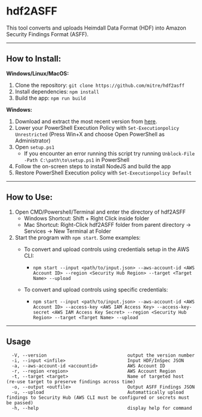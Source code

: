 # hdf2ASFF
This tool converts and uploads Heimdall Data Format (HDF) into Amazon Security Findings Format (ASFF).

----



## How to Install:

**Windows/Linux/MacOS:**

1. Clone the repository: `git clone https://github.com/mitre/hdf2asff`
2. Install dependencies: `npm install`
3. Build the app: `npm run build`

**Windows:**

1. Download and extract the most recent version from [here](https://github.com/mitre/ckl2POAM/archive/refs/heads/main.zip).
2. Lower your PowerShell Execution Policy with `Set-Executionpolicy Unrestricted` (Press Win+X and choose Open PowerShell as Administrator)
3. Open `setup.ps1` 
   - If you encounter an error running this script try running `Unblock-File -Path C:\path\to\setup.ps1` in PowerShell
4. Follow the on-screen steps to install NodeJS and build the app
5. Restore PowerShell Execution policy with `Set-Executionpolicy Default`

---



## How to Use:

1. Open CMD/Powershell/Terminal and enter the directory of hdf2ASFF
   - Windows Shortcut: Shift + Right Click inside folder
   - Mac Shortcut: Right-Click hdf2ASFF folder from parent directory -> Services -> New Terminal at Folder
2. Start the program with `npm start`. Some examples:
   - To convert and upload controls using credentials setup in the AWS CLI:
   
     - `npm start --input <path/to/input.json> --aws-account-id <AWS Account ID> --region <Security Hub Region> --target <Target Name> --upload`
   - To convert and upload controls using specific credentials:
   
     - `npm start --input <path/to/input.json> --aws-account-id <AWS Account ID> --access-key <AWS IAM Access Key> --access-key-secret <AWS IAM Access Key Secret> --region <Security Hub Region> --target <Target Name> --upload`

---



## Usage

```Usage: index [options]
  -V, --version                              output the version number
  -i, --input <infile>                       Input HDF/InSpec JSON
  -a, --aws-account-id <accountid>           AWS Account ID
  -r, --region <region>                      AWS Account Region
  -t, --target <target>                      Name of targeted host (re-use target to preserve findings across time)
  -o, --output <outfile>                     Output ASFF Findings JSON
  -u, --upload                               Automattically upload findings to Security Hub (AWS CLI must be configured or secrets must be passed)
  -h, --help                                 display help for command
